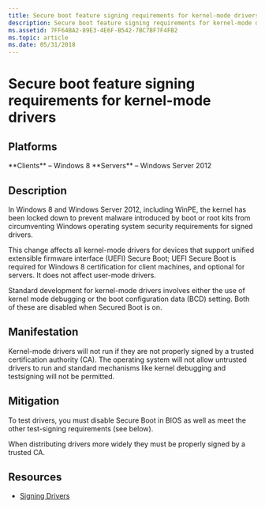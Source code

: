 ```yaml
---
title: Secure boot feature signing requirements for kernel-mode drivers
description: Secure boot feature signing requirements for kernel-mode drivers
ms.assetid: 7FF64BA2-89E3-4E6F-B542-7BC7BF7F4FB2
ms.topic: article
ms.date: 05/31/2018
---
```


# Secure boot feature signing requirements for kernel-mode drivers

## Platforms

<dl> **Clients** – Windows 8  
**Servers** – Windows Server 2012  
</dl>

## Description

In Windows 8 and Windows Server 2012, including WinPE, the kernel has been locked down to prevent malware introduced by boot or root kits from circumventing Windows operating system security requirements for signed drivers.

This change affects all kernel-mode drivers for devices that support unified extensible firmware interface (UEFI) Secure Boot; UEFI Secure Boot is required for Windows 8 certification for client machines, and optional for servers. It does not affect user-mode drivers.

Standard development for kernel-mode drivers involves either the use of kernel mode debugging or the boot configuration data (BCD) <testsigning> setting. Both of these are disabled when Secured Boot is on.

## Manifestation

Kernel-mode drivers will not run if they are not properly signed by a trusted certification authority (CA). The operating system will not allow untrusted drivers to run and standard mechanisms like kernel debugging and testsigning will not be permitted.

## Mitigation

To test drivers, you must disable Secure Boot in BIOS as well as meet the other test-signing requirements (see below).

When distributing drivers more widely they must be properly signed by a trusted CA.

## Resources

-   [Signing Drivers](https://msdn.microsoft.com/windows/hardware/gg487317.aspx)

 

 




